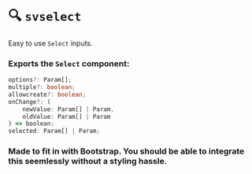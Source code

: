 # 🔍 `svselect`

Easy to use `Select` inputs.

### Exports the `Select` component:

```ts
options?: Param[];
multiple?: boolean;
allowcreate?: boolean;
onChange?: (
	newValue: Param[] | Param,
	oldValue: Param[] | Param
) => boolean;
selected: Param[] | Param;
```

### Made to fit in with Bootstrap. You should be able to integrate this seemlessly without a styling hassle.

